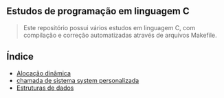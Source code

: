 ## Estudos de programação em linguagem C

> Este repositório possui vários estudos em linguagem C, com compilação e correção automatizadas através de arquivos Makefile.

## Índice

* [Alocação dinâmica](https://github.com/Dirack/Estudos/tree/master/C/alloc#aloca%C3%A7%C3%A3o-din%C3%A2mica)
* [chamada de sistema system personalizada](https://github.com/Dirack/Estudos/tree/master/C/unix/system#estudo-sobre-a-cria%C3%A7%C3%A3o-de-uma-chamada-de-sistema-system-personalizada)
* [Estruturas de dados](https://github.com/Dirack/Estudos/tree/master/C/Estruturas_de_dados#estruturas-de-dados)
